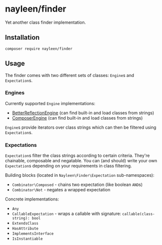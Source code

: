 # nayleen/finder
Yet another class finder implementation.

## Installation
`composer require nayleen/finder`

## Usage
The finder comes with two different sets of classes: `Engine`s and `Expectation`s.

### Engines
Currently supported `Engine` implementations:
- [BetterReflectionEngine](https://github.com/Roave/BetterReflection) (can find built-in and load classes from strings)
- [ComposerEngine](https://github.com/Roave/BetterReflection) (can find built-in and load classes from strings)

`Engine`s provide iterators over class strings which can then be filtered using `Expectation`s.

### Expectations
`Expectation`s filter the class strings according to certain criteria. They're chainable, composable and negatable. You can
(and should) write your own `Expectation`s depending on your requirements in class filtering.

Building blocks (located in `Nayleen\Finder\Expectation` sub-namespaces):
- `Combinator\Composed` - chains two expectation (like boolean `AND`s)
- `Combinator\Not` - negates a wrapped expectation

Concrete implementations:
- `Any`
- `CallableExpectation` - wraps a callable with signature: `callable(class-string): bool`
- `ExtendsClass`
- `HasAttribute`
- `ImplementsInterface`
- `IsInstantiable`
